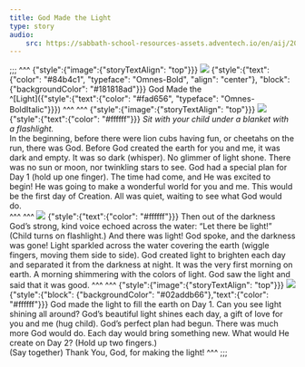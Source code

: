 ```yaml
---
title: God Made the Light
type: story
audio:
    src: https://sabbath-school-resources-assets.adventech.io/en/aij/2025-01-bg/assets/ABSG-2025-01-BG-02.mp3
---
```


;;;
^^^
{"style":{"image":{"storyTextAlign": "top"}}}
![](https://sabbath-school-resources-assets.adventech.io/en/aij/2025-01-bg/assets/02-00.png)
{"style":{"text":{"color": "#84b4c1", "typeface": "Omnes-Bold", "align": "center"}, "block":{"backgroundColor": "#181818ad"}}}
God Made the\
^[Light]({"style":{"text":{"color": "#fad656", "typeface": "Omnes-BoldItalic"}}})
^^^
^^^
{"style":{"image":{"storyTextAlign": "top"}}}
![](https://sabbath-school-resources-assets.adventech.io/en/aij/2025-01-bg/assets/02-01.png)
{"style":{"text":{"color": "#ffffff"}}}
_Sit with your child under a blanket with a flashlight._\
In the beginning, before there were lion cubs having fun, or cheetahs on the run, there was God. Before God created the earth for you and me, it was dark and empty. It was so dark (whisper). No glimmer of light shone. There was no sun or moon, nor twinkling stars to see. God had a special plan for Day 1 (hold up one finger). The time had come, and He was excited to begin! He was going to make a wonderful world for you and me. This would be the first day of Creation. All was quiet, waiting to see what God would do.  
^^^
^^^
![](https://sabbath-school-resources-assets.adventech.io/en/aij/2025-01-bg/assets/02-02.png)
{"style":{"text":{"color": "#ffffff"}}}
Then out of the darkness God’s strong, kind voice echoed across the water: “Let there be light!” (Child turns on flashlight.) And there was light! God spoke, and the darkness was gone! Light sparkled across the water covering the earth (wiggle fingers, moving them side to side). God created light to brighten each day and separated it from the darkness at night. It was the very first morning on earth. A morning shimmering with the colors of light. God saw the light and said that it was good.
^^^
^^^
{"style":{"image":{"storyTextAlign": "top"}}}
![](https://sabbath-school-resources-assets.adventech.io/en/aij/2025-01-bg/assets/02-03.png)
{"style":{"block": {"backgroundColor": "#02addb66"},"text":{"color": "#ffffff"}}}
God made the light to fill the earth on Day 1. Can you see light shining all around? God’s beautiful light shines each day, a gift of love for you and me  (hug child). God’s perfect plan had begun.  There was much more God would do.  Each day would bring something new. What would He create on Day 2? (Hold up two fingers.)\
(Say together) Thank You, God, for making the light!
^^^
;;;